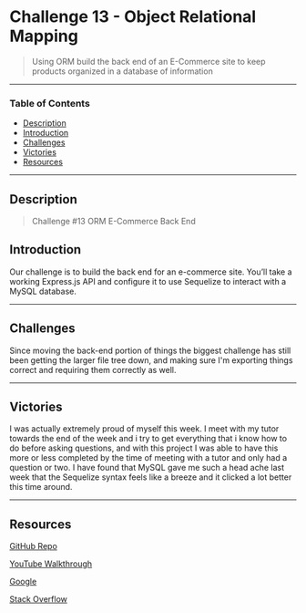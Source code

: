 # Challenge 13 - Object Relational Mapping
> Using ORM build the back end of an E-Commerce site to keep products organized in a database of information
---
### Table of Contents
- [Description](#description)
- [Introduction](#introduction)
- [Challenges](#challenges)
- [Victories](#victories)
- [Resources](#resources)

---

## Description

> Challenge #13 ORM E-Commerce Back End

## Introduction 
Our challenge is to build the back end for an e-commerce site. You’ll take a working Express.js API and configure it to use Sequelize to interact with a MySQL database.


---

## Challenges

Since moving the back-end portion of things the biggest challenge has still been getting the larger file tree down, and making sure I'm exporting things correct and requiring them correctly as well.

---
## Victories

I was actually extremely proud of myself this week. I meet with my tutor towards the end of the week and i try to get everything that i know how to do before asking questions, and with this project I was able to have this more or less completed by the time of meeting with a tutor and only had a question or two. I have found that MySQL gave me such a head ache last week that the Sequelize syntax feels like a breeze and it clicked a lot better this time around.


---


## Resources 

<a href="https://github.com/kelleymarne/e-commerce">GitHub Repo</a>

<a href="https://youtu.be/PpCdkDta9AM"> YouTube Walkthrough</a>

<a href="https://www.google.com/webhp?hl=en&sa=X&ved=0ahUKEwiLjJ7fosLvAhWXW80KHawRD_oQPAgI">Google</a>

<a href="https://stackoverflow.com/">Stack Overflow</a>


